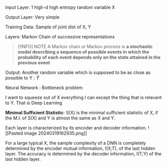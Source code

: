 Input Layer: 1 high-d high entropy random variable X

Output Layer: Very simple

Training Data: Sample of joint dist of X, Y

Layers: Markov Chain of successive representations

>[!INFO] NOTE
> A Markov chain or Markov process is **a stochastic model describing a sequence of possible events in which the probability of each event depends only on the state attained in the previous event**


Output: Another random variable which is supposed to be as close  as possible to Y : $\hat Y$

Neural Network : Bottleneck problem 

I want to squeeze out of X everything I can except the thing that is relevant to Y. That is Deep Learning


**Minimal Sufficient Statistic**: S(X) is the minimal sufficient statistic of X, if the M.I. of S(X) and Y is almost the same as X and Y.

Each layer is characterized by its encoder and decoder information.
![[Pasted image 20240319162935.png]]

For a large typical X, the sample complexity of a DNN is completely determined by the encoder mutual information, I(X;T), of the last hidden layer. The accuracy is determined by the decoder information, I(T;Y) of the last hidden layer.


